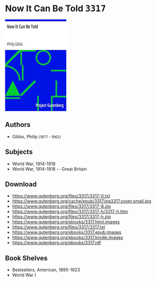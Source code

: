 # Now It Can Be Told <kbd>3317</kbd>

![](./cover.medium.jpg "")

## Authors


 - Gibbs, Philip <small>(1877 - 1962)</small>

## Subjects


 - World War, 1914-1918
 - World War, 1914-1918 -- Great Britain

## Download


 - https://www.gutenberg.org/files/3317/3317-0.txt
 - https://www.gutenberg.org/cache/epub/3317/pg3317.cover.small.jpg
 - https://www.gutenberg.org/files/3317/3317-8.zip
 - https://www.gutenberg.org/files/3317/3317-h/3317-h.htm
 - https://www.gutenberg.org/files/3317/3317-h.zip
 - https://www.gutenberg.org/ebooks/3317.html.images
 - https://www.gutenberg.org/files/3317/3317.txt
 - https://www.gutenberg.org/ebooks/3317.epub.images
 - https://www.gutenberg.org/ebooks/3317.kindle.images
 - https://www.gutenberg.org/ebooks/3317.rdf

## Book Shelves


 - Bestsellers, American, 1895-1923
 - World War I
